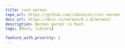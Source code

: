 ```yaml
---
title: rust-nereon
repo_url: https://github.com/riboseinc/rust-nereon
docs_url: https://docs.rs/nereon/0.1.8/nereon/
description: Nereon parser in Rust.
tags: [Rust, library]

feature_with_priority: 2
---
```

